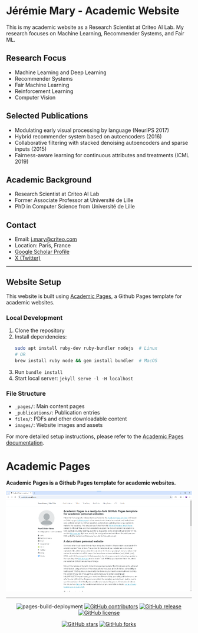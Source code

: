 # Jérémie Mary - Academic Website

This is my academic website as a Research Scientist at Criteo AI Lab. My research focuses on Machine Learning, Recommender Systems, and Fair ML.

## Research Focus
- Machine Learning and Deep Learning
- Recommender Systems
- Fair Machine Learning
- Reinforcement Learning
- Computer Vision

## Selected Publications
- Modulating early visual processing by language (NeurIPS 2017)
- Hybrid recommender system based on autoencoders (2016)
- Collaborative filtering with stacked denoising autoencoders and sparse inputs (2015)
- Fairness-aware learning for continuous attributes and treatments (ICML 2019)

## Academic Background
- Research Scientist at Criteo AI Lab
- Former Associate Professor at Université de Lille
- PhD in Computer Science from Université de Lille

## Contact
- Email: j.mary@criteo.com
- Location: Paris, France
- [Google Scholar Profile](https://scholar.google.com/citations?user=T3dQRjAAAAAJ&hl=fr)
- [X (Twitter)](https://x.com/JeremieMary)

---

## Website Setup

This website is built using [Academic Pages](https://github.com/academicpages/academicpages.github.io), a Github Pages template for academic websites.

### Local Development
1. Clone the repository
2. Install dependencies:
   ```bash
   sudo apt install ruby-dev ruby-bundler nodejs  # Linux
   # OR
   brew install ruby node && gem install bundler  # MacOS
   ```
3. Run `bundle install`
4. Start local server: `jekyll serve -l -H localhost`

### File Structure
- `_pages/`: Main content pages
- `_publications/`: Publication entries
- `files/`: PDFs and other downloadable content
- `images/`: Website images and assets

For more detailed setup instructions, please refer to the [Academic Pages documentation](https://academicpages.github.io/).

# Academic Pages
**Academic Pages is a Github Pages template for academic websites.**

![Academic Pages template example](images/homepage.png "Academic Pages template example")


---
<div align="center">
    
![pages-build-deployment](https://github.com/academicpages/academicpages.github.io/actions/workflows/pages/pages-build-deployment/badge.svg)
[![GitHub contributors](https://img.shields.io/github/contributors/academicpages/academicpages.github.io.svg)](https://github.com/academicpages/academicpages.github.io/graphs/contributors)
[![GitHub release](https://img.shields.io/github/v/release/academicpages/academicpages.github.io)](https://github.com/academicpages/academicpages.github.io/releases/latest)
[![GitHub license](https://img.shields.io/github/license/academicpages/academicpages.github.io?color=blue)](https://github.com/academicpages/academicpages.github.io/blob/master/LICENSE)

[![GitHub stars](https://img.shields.io/github/stars/academicpages/academicpages.github.io)](https://github.com/academicpages/academicpages.github.io)
[![GitHub forks](https://img.shields.io/github/forks/academicpages/academicpages.github.io)](https://github.com/academicpages/academicpages.github.io/fork)
</div>
